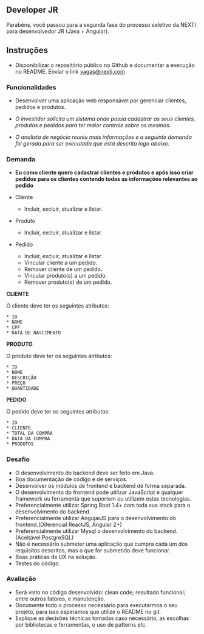 ## Developer JR

Parabéns, você passou para a segunda fase do processo seletivo da NEXTI para desenvolvedor JR (Java + Angular).

## Instruções

- Disponibilizar o repositório público no Github e documentar a execução no README. Enviar o link vagas@nexti.com

### Funcionalidades

- Desenvolver uma aplicação web responsável por gerenciar clientes, pedidos e produtos.

- *O investidor solicita um sistema onde possa cadastrar os seus clientes, produtos e pedidos para ter maior controle sobre os mesmos.* 

- *O analista de negócio reuniu mais informações e a seguinte demanda foi gerada para ser executada que está descrita logo abaixo.*

### Demanda

- **Eu como cliente quero cadastrar clientes e produtos e após isso criar pedidos para os clientes contendo todas as informações relevantes ao pedido**

- Cliente
	- Incluir, excluir, atualizar e listar.
- Produto
	- Incluir, excluir, atualizar e listar.
- Pedido
	- Incluir, excluir, atualizar e listar.
	- Vincular cliente a um pedido.
    - Remover cliente de um pedido.
    - Vincular produto(s) a um pedido.
    - Remover produto(s) de um pedido.
	
**CLIENTE** 

O cliente deve ter os seguintes atributos:
```
* ID
* NOME
* CPF
* DATA DE NASCIMENTO
```

**PRODUTO** 

O produto deve ter os seguintes atributos:
```
* ID
* NOME
* DESCRIÇÃO
* PREÇO
* QUANTIDADE
```

**PEDIDO** 

O pedido deve ter os seguintes atributos:
```
* ID
* CLIENTE
* TOTAL DA COMPRA
* DATA DA COMPRA
* PRODUTOS

```


### Desafio
- O desenvolvimento do backend deve ser feito em Java.
- Boa documentação de código e de serviços.
- Desenvolver os módulos de frontend e backend de forma separada.
- O desenvolvimento do frontend pode utilizar JavaScript e qualquer framework ou ferramenta que suportem ou utilizem estas tecnologias.
- Preferencialmente utilizar Spring Boot 1.4+ com toda sua stack para o desenvolvimento do backend.
- Preferencialmente utilizar AngujarJS para o desenvolvimento do frontend.(Diferencial ReactJS, Angular 2+)
- Preferencialmente utilizar Mysql o desenvolvimento do backend.(Aceitável PostgreSQL)
- Não é necessário submeter uma aplicação que cumpra cada um dos requisitos descritos, mas o que for submetido deve funcionar.
- Boas práticas de UX na solução.
- Testes do código.

### Avaliação
- Será visto no código desenvolvido: clean code; resultado funcional; entre outros fatores, e manutenção. 
- Documente todo o processo necessário para executarmos o seu projeto, para isso esperamos que utilize o README no git.
- Explique as decisões técnicas tomadas caso necessário, as escolhas por bibliotecas e ferramentas, o uso de patterns etc.


